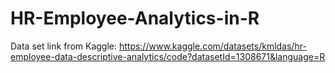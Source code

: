 # HR-Employee-Analytics-in-R

Data set link from Kaggle: https://www.kaggle.com/datasets/kmldas/hr-employee-data-descriptive-analytics/code?datasetId=1308671&language=R
